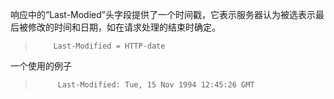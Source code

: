 响应中的“Last-Modied”头字段提供了一个时间戳，它表示服务器认为被选表示最后被修改的时间和日期，如在请求处理的结束时确定。

> ```
>     Last-Modified = HTTP-date
> ```

一个使用的例子

> ```
>      Last-Modified: Tue, 15 Nov 1994 12:45:26 GMT
> ```

